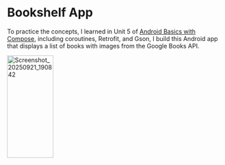 # Bookshelf App

To practice the concepts, I learned in Unit 5 of [Android Basics with Compose](https://developer.android.com/courses/android-basics-compose/course), including coroutines, Retrofit, and Gson, I build this Android app that displays a list of books with images from the Google Books API.


<img width="108" height="240" alt="Screenshot_20250921_190842" src="https://github.com/user-attachments/assets/88fec05e-1b1a-4ef7-9d84-5bbc05a1d27d" />
